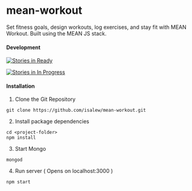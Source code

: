 # mean-workout
Set fitness goals, design workouts, log exercises, and stay fit with MEAN Workout. Built using the MEAN JS stack.

#### Development

[![Stories in Ready](https://badge.waffle.io/isalew/mean-workout.svg?label=ready&title=Ready)](http://waffle.io/isalew/mean-workout)

[![Stories in In Progress](https://badge.waffle.io/isalew/mean-workout.svg?label=In%20Progress&title=In%20Progress)](http://waffle.io/isalew/mean-workout)

#### Installation

1. Clone the Git Repository
```
git clone https://github.com/isalew/mean-workout.git
```
2. Install package dependencies
```
cd <project-folder>
npm install
```
3. Start Mongo
```
mongod
```
4. Run server ( Opens on localhost:3000 )
```
npm start
```
